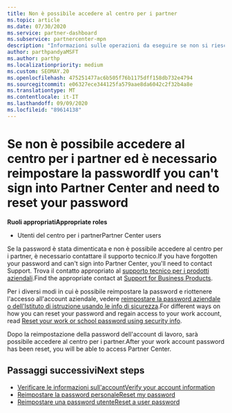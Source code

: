 ```yaml
---
title: Non è possibile accedere al centro per i partner
ms.topic: article
ms.date: 07/30/2020
ms.service: partner-dashboard
ms.subservice: partnercenter-mpn
description: "Informazioni sulle operazioni da eseguire se non si riesce ad accedere al centro per i partner: include informazioni sulla reimpostazione della password dell'account aziendale o della password dell'account dell'Istituto di istruzione se è stata dimenticata."
author: parthpandyaMSFT
ms.author: parthp
ms.localizationpriority: medium
ms.custom: SEOMAY.20
ms.openlocfilehash: 475251477ac6b505f76b1175dff158db732e4794
ms.sourcegitcommit: e06327ece344125fa579aae8da6042c2f32b4a8e
ms.translationtype: MT
ms.contentlocale: it-IT
ms.lasthandoff: 09/09/2020
ms.locfileid: "89614138"
---
```

# <a name="if-you-cant-sign-into-partner-center-and-need-to-reset-your-password"></a><span data-ttu-id="d976e-103">Se non è possibile accedere al centro per i partner ed è necessario reimpostare la password</span><span class="sxs-lookup"><span data-stu-id="d976e-103">If you can't sign into Partner Center and need to reset your password</span></span>

<span data-ttu-id="d976e-104">**Ruoli appropriati**</span><span class="sxs-lookup"><span data-stu-id="d976e-104">**Appropriate roles**</span></span>

- <span data-ttu-id="d976e-105">Utenti del centro per i partner</span><span class="sxs-lookup"><span data-stu-id="d976e-105">Partner Center users</span></span>

<span data-ttu-id="d976e-106">Se la password è stata dimenticata e non è possibile accedere al centro per i partner, è necessario contattare il supporto tecnico.</span><span class="sxs-lookup"><span data-stu-id="d976e-106">If you have forgotten your password and can't sign into Partner Center, you'll need to contact Support.</span></span> <span data-ttu-id="d976e-107">Trova il contatto appropriato al [supporto tecnico per i prodotti aziendali](https://docs.microsoft.com/microsoft-365/admin/contact-support-for-business-products).</span><span class="sxs-lookup"><span data-stu-id="d976e-107">Find the appropriate contact at [Support for Business Products](https://docs.microsoft.com/microsoft-365/admin/contact-support-for-business-products).</span></span> 

<span data-ttu-id="d976e-108">Per i diversi modi in cui è possibile reimpostare la password e riottenere l'accesso all'account aziendale, vedere [reimpostare la password aziendale o dell'Istituto di istruzione usando le info di sicurezza](https://docs.microsoft.com/azure/active-directory/user-help/active-directory-passwords-update-your-own-password#how-to-change-your-password).</span><span class="sxs-lookup"><span data-stu-id="d976e-108">For different ways on how you can reset your password and regain access to your work account, read [Reset your work or school password using security info](https://docs.microsoft.com/azure/active-directory/user-help/active-directory-passwords-update-your-own-password#how-to-change-your-password).</span></span>

<span data-ttu-id="d976e-109">Dopo la reimpostazione della password dell'account di lavoro, sarà possibile accedere al centro per i partner.</span><span class="sxs-lookup"><span data-stu-id="d976e-109">After your work account password has been reset, you will be able to access Partner Center.</span></span> 

## <a name="next-steps"></a><span data-ttu-id="d976e-110">Passaggi successivi</span><span class="sxs-lookup"><span data-stu-id="d976e-110">Next steps</span></span>

- [<span data-ttu-id="d976e-111">Verificare le informazioni sull'account</span><span class="sxs-lookup"><span data-stu-id="d976e-111">Verify your account information</span></span>](verification-responses.md)
- [<span data-ttu-id="d976e-112">Reimpostare la password personale</span><span class="sxs-lookup"><span data-stu-id="d976e-112">Reset my password</span></span>](reset-my-pasword.md)
- [<span data-ttu-id="d976e-113">Reimpostare una password utente</span><span class="sxs-lookup"><span data-stu-id="d976e-113">Reset a user password</span></span>](reset-a-user-password.md)

